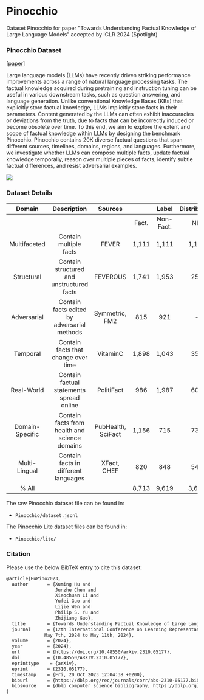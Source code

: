 # Pinocchio
Dataset Pinocchio for paper "Towards Understanding Factual Knowledge of Large Language Models" accepted by ICLR 2024 (Spotlight)

### Pinocchio Dataset

[[paper](https://arxiv.org/abs/2310.05177)]

Large language models (LLMs) have recently driven striking performance improvements across a range of natural language processing tasks. The factual knowledge acquired during pretraining and instruction tuning can be useful in various downstream tasks, such as question answering, and language generation. Unlike conventional Knowledge Bases (KBs) that explicitly store factual knowledge, LLMs implicitly store facts in their parameters. Content generated by the LLMs can often exhibit inaccuracies or deviations from the truth, due to facts that can be incorrectly induced or become obsolete over time. To this end, we aim to explore the extent and scope of factual knowledge within LLMs by designing the benchmark Pinocchio. Pinocchio contains 20K diverse factual questions that span different sources, timelines, domains, regions, and languages. Furthermore, we investigate whether LLMs can compose multiple facts, update factual knowledge temporally, reason over multiple pieces of facts, identify subtle factual differences, and resist adversarial examples.

![](img/phinoccios_00.jpg)

### Dataset Details

|     Domain      |                  Description                  |      Sources       |  |   Label   | Distribution |        |
| :-------------: | :-------------------------------------------: | :----------------: | :----------: | :-------: | :---: | :----: |
|                 |                                               |                    |    Fact.     | Non-Fact. | NEI   | ALL    |
|  Multifaceted   |            Contain multiple facts             |       FEVER        |    1,111     | 1,111     | 1,110 | 3,332  |
|   Structural    |   Contain structured and unstructured facts   |      FEVEROUS      |    1,741     | 1,953     | 250   | 3,944  |
|   Adversarial   |  Contain facts edited by adversarial methods  |   Symmetric, FM2   |     815      | 921       | -     | 1,736  |
|    Temporal     |      Contain facts that change over time      |      VitaminC      |    1,898     | 1,043     | 355   | 3,296  |
|   Real-World    |   Contain factual statements spread online    |     PolitiFact     |     986      | 1,987     | 609   | 3,582  |
| Domain-Specific | Contain facts from health and science domains | PubHealth, SciFact |    1,156     | 715       | 737   | 2,608  |
|  Multi-Lingual  |     Contain facts in different languages      |    XFact, CHEF     |     820      | 848       | 547   | 2,215  |
|      % All      |                                               |                    |    8,713     | 9,619     | 3,608 | 21,940 |

The raw Pinocchio dataset file can be found in:

- `Pinocchio/dataset.jsonl`

The Pinocchio Lite dataset files can be found in:

- `Pinocchio/lite/`

### Citation

Please use the below BibTeX entry to cite this dataset:

~~~tex
@article{HuPino2023,
  author       = {Xuming Hu and
                  Junzhe Chen and
                  Xiaochuan Li and
                  Yufei Guo and
                  Lijie Wen and
                  Philip S. Yu and
                  Zhijiang Guo},
  title        = {Towards Understanding Factual Knowledge of Large Language Models},
  journal      = {12th International Conference on Learning Representations, {ICLR} 2024, Messe Wien Exhibition and Congress Center, Vienna Austria
              May 7th, 2024 to May 11th, 2024},
  volume       = {2024},
  year         = {2024},
  url          = {https://doi.org/10.48550/arXiv.2310.05177},
  doi          = {10.48550/ARXIV.2310.05177},
  eprinttype    = {arXiv},
  eprint       = {2310.05177},
  timestamp    = {Fri, 20 Oct 2023 12:04:38 +0200},
  biburl       = {https://dblp.org/rec/journals/corr/abs-2310-05177.bib},
  bibsource    = {dblp computer science bibliography, https://dblp.org}
}
~~~


